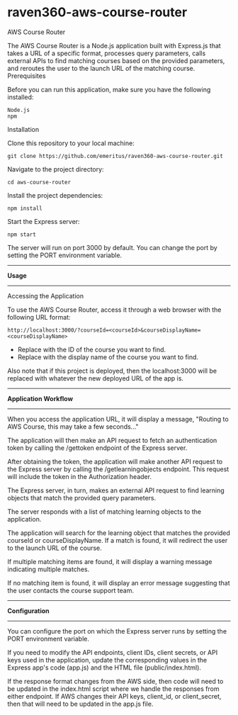 # raven360-aws-course-router

AWS Course Router

The AWS Course Router is a Node.js application built with Express.js that takes a URL of a specific format, processes query parameters, calls external APIs to find matching courses based on the provided parameters, and reroutes the user to the launch URL of the matching course.
Prerequisites


Before you can run this application, make sure you have the following installed:

    Node.js
    npm

Installation

Clone this repository to your local machine:

    git clone https://github.com/emeritus/raven360-aws-course-router.git

Navigate to the project directory:

    cd aws-course-router

Install the project dependencies:

    npm install

Start the Express server:

    npm start

The server will run on port 3000 by default. You can change the port by setting the PORT environment variable.
***
**Usage**
***
Accessing the Application

To use the AWS Course Router, access it through a web browser with the following URL format:

```http://localhost:3000/?courseId=<courseId>&courseDisplayName=<courseDisplayName>```

* Replace <courseId> with the ID of the course you want to find.
* Replace <courseDisplayName> with the display name of the course you want to find.

Also note that if this project is deployed, then the localhost:3000 will be replaced with whatever the new deployed URL of the app is.
***
**Application Workflow**
***
When you access the application URL, it will display a message, "Routing to AWS Course, this may take a few seconds..."

The application will then make an API request to fetch an authentication token by calling the /gettoken endpoint of the Express server.

After obtaining the token, the application will make another API request to the Express server by calling the /getlearningobjects endpoint. This request will include the token in the Authorization header.

The Express server, in turn, makes an external API request to find learning objects that match the provided query parameters.

The server responds with a list of matching learning objects to the application.

The application will search for the learning object that matches the provided courseId or courseDisplayName. If a match is found, it will redirect the user to the launch URL of the course.

If multiple matching items are found, it will display a warning message indicating multiple matches.

If no matching item is found, it will display an error message suggesting that the user contacts the course support team.
***
**Configuration**
***
You can configure the port on which the Express server runs by setting the PORT environment variable.

If you need to modify the API endpoints, client IDs, client secrets, or API keys used in the application, update the corresponding values in the Express app's code (app.js) and the HTML file (public/index.html).

If the response format changes from the AWS side, then code will need to be updated in the index.html script where we handle the responses from either endpoint. If AWS changes their API keys, client_id, or client_secret, then that will need to be updated in the app.js file.
